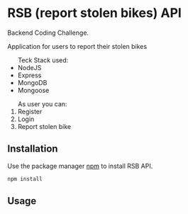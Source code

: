 # RSB (report stolen bikes) API

Backend Coding Challenge.

Application for users to report their stolen bikes

<ul>
Teck Stack used:
<li>NodeJS</li>
<li>Express</li>
<li>MongoDB</li>
<li>Mongoose</li>
</ul>

<ol>
As user you can:
<li>Register</li>
<li>Login</li>
<li>Report stolen bike</li>
</ol>

## Installation

Use the package manager [npm](https://www.npmjs.com/package/npm) to install RSB API.

```bash
npm install
```

## Usage
